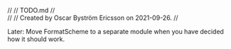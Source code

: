 //
//  TODO.md
//  
//
//  Created by Oscar Byström Ericsson on 2021-09-26.
//

Later: Move FormatScheme to a separate module when you have decided how it should work.
